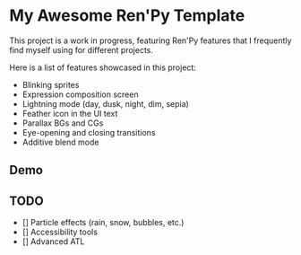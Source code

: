 # My Awesome Ren'Py Template

This project is a work in progress, featuring Ren'Py features that I frequently find myself using for different projects.

Here is a list of features showcased in this project:
- Blinking sprites
- Expression composition screen
- Lightning mode (day, dusk, night, dim, sepia)
- Feather icon in the UI text
- Parallax BGs and CGs
- Eye-opening and closing transitions
- Additive blend mode

## Demo

## TODO
- [] Particle effects (rain, snow, bubbles, etc.)
- [] Accessibility tools
- [] Advanced ATL